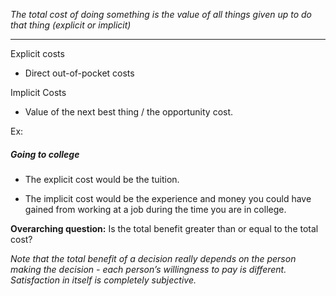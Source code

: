 
*The total cost of doing something is the value of all things given up to do that thing (explicit or implicit)*

---

Explicit costs 
- Direct out-of-pocket costs

Implicit Costs  
- Value of the next best thing / the opportunity cost.

Ex:

##### *Going to college*

* The explicit cost would be the tuition.

* The implicit cost would be the experience and money you could have gained from working at a job during the time you are in college.

**Overarching question:** Is the total benefit greater than or equal to the total cost?

*Note that the total benefit of a decision really depends on the person making the decision - each person’s willingness to pay is different. Satisfaction in itself is completely subjective.*



